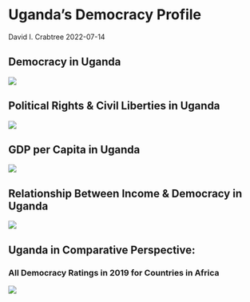 Uganda’s Democracy Profile
================
David I. Crabtree
2022-07-14

## Democracy in Uganda

![](C:\Users\David\Desktop\PROGRA~1\FILESA~1\CFSS\hw06\reports\UGANDA~1/figure-gfm/Demscore-1.png)<!-- -->

## Political Rights & Civil Liberties in Uganda

![](C:\Users\David\Desktop\PROGRA~1\FILESA~1\CFSS\hw06\reports\UGANDA~1/figure-gfm/Political%20Rights%20&%20Civil%20Libs-1.png)<!-- -->

## GDP per Capita in Uganda

![](C:\Users\David\Desktop\PROGRA~1\FILESA~1\CFSS\hw06\reports\UGANDA~1/figure-gfm/GDP%20per%20Capita-1.png)<!-- -->

## Relationship Between Income & Democracy in Uganda

![](C:\Users\David\Desktop\PROGRA~1\FILESA~1\CFSS\hw06\reports\UGANDA~1/figure-gfm/Income%20&%20Dem-1.png)<!-- -->

## Uganda in Comparative Perspective:

### All Democracy Ratings in 2019 for Countries in Africa

![](C:\Users\David\Desktop\PROGRA~1\FILESA~1\CFSS\hw06\reports\UGANDA~1/figure-gfm/Democracy%20in%20Comparative%20Perspective-1.png)<!-- -->
